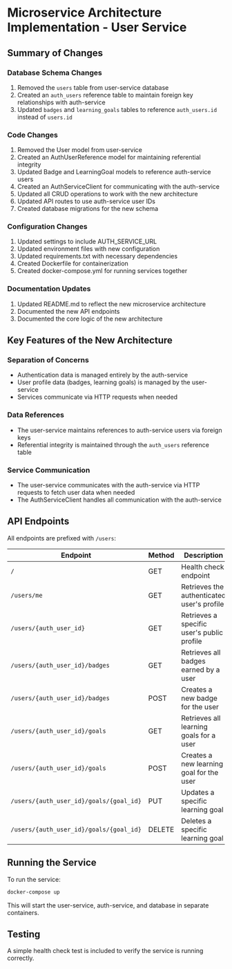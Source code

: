# Microservice Architecture Implementation - User Service

## Summary of Changes

### Database Schema Changes
1. Removed the `users` table from user-service database
2. Created an `auth_users` reference table to maintain foreign key relationships with auth-service
3. Updated `badges` and `learning_goals` tables to reference `auth_users.id` instead of `users.id`

### Code Changes
1. Removed the User model from user-service
2. Created an AuthUserReference model for maintaining referential integrity
3. Updated Badge and LearningGoal models to reference auth-service users
4. Created an AuthServiceClient for communicating with the auth-service
5. Updated all CRUD operations to work with the new architecture
6. Updated API routes to use auth-service user IDs
7. Created database migrations for the new schema

### Configuration Changes
1. Updated settings to include AUTH_SERVICE_URL
2. Updated environment files with new configuration
3. Updated requirements.txt with necessary dependencies
4. Created Dockerfile for containerization
5. Created docker-compose.yml for running services together

### Documentation Updates
1. Updated README.md to reflect the new microservice architecture
2. Documented the new API endpoints
3. Documented the core logic of the new architecture

## Key Features of the New Architecture

### Separation of Concerns
- Authentication data is managed entirely by the auth-service
- User profile data (badges, learning goals) is managed by the user-service
- Services communicate via HTTP requests when needed

### Data References
- The user-service maintains references to auth-service users via foreign keys
- Referential integrity is maintained through the `auth_users` reference table

### Service Communication
- The user-service communicates with the auth-service via HTTP requests to fetch user data when needed
- The AuthServiceClient handles all communication with the auth-service

## API Endpoints

All endpoints are prefixed with `/users`:

| Endpoint | Method | Description |
|----------|--------|-------------|
| `/` | GET | Health check endpoint |
| `/users/me` | GET | Retrieves the authenticated user's profile |
| `/users/{auth_user_id}` | GET | Retrieves a specific user's public profile |
| `/users/{auth_user_id}/badges` | GET | Retrieves all badges earned by a user |
| `/users/{auth_user_id}/badges` | POST | Creates a new badge for the user |
| `/users/{auth_user_id}/goals` | GET | Retrieves all learning goals for a user |
| `/users/{auth_user_id}/goals` | POST | Creates a new learning goal for the user |
| `/users/{auth_user_id}/goals/{goal_id}` | PUT | Updates a specific learning goal |
| `/users/{auth_user_id}/goals/{goal_id}` | DELETE | Deletes a specific learning goal |

## Running the Service

To run the service:
```bash
docker-compose up
```

This will start the user-service, auth-service, and database in separate containers.

## Testing

A simple health check test is included to verify the service is running correctly.